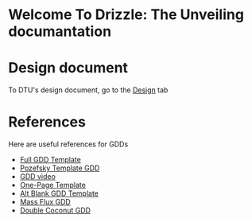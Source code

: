 # Welcome To Drizzle: The Unveiling documantation

# Design document

To DTU's design document, go to the [Design](design_index.md) tab

# References

Here are useful references for GDDs

- [Full GDD Template](https://tinyurl.com/Full-GDD-Template)
- [Pozefsky Template GDD](https://tinyurl.com/Pozefsky-GDD)
- [GDD video](https://www.youtube.com/watch?v=hzPZznSmbao)
- [One-Page Template](https://tinyurl.com/One-Page-GDD)
- [Alt Blank GDD Template](https://tinyurl.com/Blank-GDD)
- [Mass Flux GDD](https://tinyurl.com/Mass-Flux-GDD)
- [Double Coconut GDD](https://tinyurl.com/Double-Coconut-GDD)